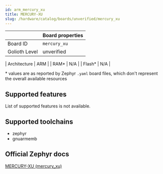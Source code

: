 ```yaml
---
id: arm_mercury_xu
title: MERCURY-XU
slug: /hardware/catalog/boards/unverified/mercury_xu
---
```


[//]: # (This is an auto-generated file, do not edit! Changes to it will be lost upon re-generation)



|                | Board properties     |
| -------------  | -------------------- |
| Board ID       | `mercury_xu` |
| Golioth Level  | unverified       |

| Architecture   | ARM |
| RAM*           | N/A |
| Flash*         | N/A |

\* values are as reported by Zephyr `.yaml` board files, which don't represent the overall available resources



## Supported features

List of supported features is not available.

## Supported toolchains

* zephyr
* gnuarmemb

## Official Zephyr docs

[MERCURY-XU (mercury_xu)](https://docs.zephyrproject.org/latest/boards/arm/mercury_xu/doc/index.html)
